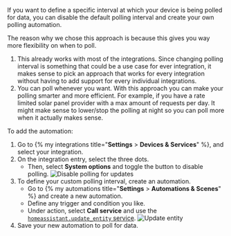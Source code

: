 

If you want to define a specific interval at which your device is being polled for data, you can disable the default polling interval and create your own polling automation.

The reason why we chose this approach is because this gives you way more flexibility on when to poll.

1. This already works with most of the integrations. Since changing polling interval is something that could be a use case for ever integration, it makes sense to pick an approach that works for every integration without having to add support for every individual integrations.
2. You can poll whenever you want. With this approach you can make your polling smarter and more efficient. For example, if you have a rate limited solar panel provider with a max amount of requests per day. It might make sense to lower/stop the polling at night so you can poll more when it actually makes sense.

To add the automation:

1. Go to {% my integrations title="**Settings** > **Devices & Services**" %}, and select your integration.
2. On the integration entry, select the three dots.
   - Then, select **System options** and toggle the button to disable polling.
   ![Disable polling for updates](/images/screenshots/custom_polling_01.png)
3. To define your custom polling interval, create an automation.
   - Go to {% my automations title="**Settings** > **Automations & Scenes**" %} and create a new automation.
   - Define any trigger and condition you like.
   - Under action, select **Call service** and use the [`homeassistant.update_entity` service](/integrations/homeassistant/#service-homeassistantupdate_entity).
   ![Update entity](/images/screenshots/custom_polling_02.png)
4. Save your new automation to poll for data.
